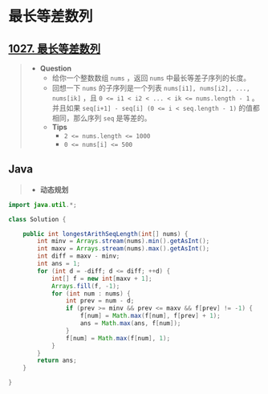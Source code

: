 # 最长等差数列

## [1027. 最长等差数列](https://leetcode.cn/problems/longest-arithmetic-subsequence/)

> - **Question**
>   - 给你一个整数数组 `nums` ，返回 `nums` 中最长等差子序列的长度。
>   - 回想一下 `nums` 的子序列是一个列表 `nums[i1], nums[i2], ..., nums[ik]` ，且 `0 <= i1 < i2 < ... < ik <= nums.length - 1` 。并且如果 `seq[i+1] - seq[i] (0 <= i < seq.length - 1)` 的值都相同，那么序列 `seq` 是等差的。
>   - **Tips**
>     - `2 <= nums.length <= 1000`
>     - `0 <= nums[i] <= 500`

## Java

> - **动态规划**

```java
import java.util.*;

class Solution {

    public int longestArithSeqLength(int[] nums) {
        int minv = Arrays.stream(nums).min().getAsInt();
        int maxv = Arrays.stream(nums).max().getAsInt();
        int diff = maxv - minv;
        int ans = 1;
        for (int d = -diff; d <= diff; ++d) {
            int[] f = new int[maxv + 1];
            Arrays.fill(f, -1);
            for (int num : nums) {
                int prev = num - d;
                if (prev >= minv && prev <= maxv && f[prev] != -1) {
                    f[num] = Math.max(f[num], f[prev] + 1);
                    ans = Math.max(ans, f[num]);
                }
                f[num] = Math.max(f[num], 1);
            }
        }
        return ans;
    }

}
```
